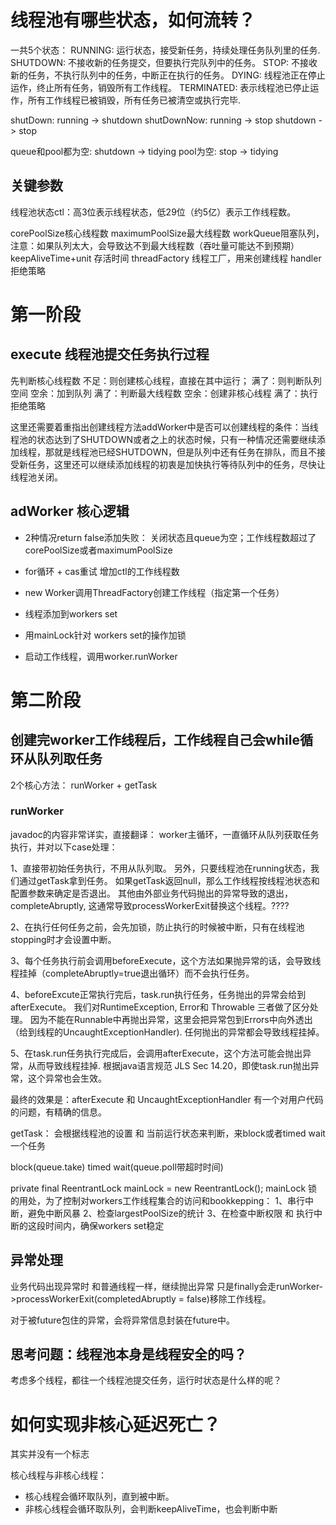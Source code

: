 # 线程池有哪些状态，如何流转？

一共5个状态：
RUNNING: 运行状态，接受新任务，持续处理任务队列里的任务.
SHUTDOWN: 不接收新的任务提交，但要执行完队列中的任务。
STOP: 不接收新的任务，不执行队列中的任务，中断正在执行的任务。
DYING: 线程池正在停止运作，终止所有任务，销毁所有工作线程。
TERMINATED: 表示线程池已停止运作，所有工作线程已被销毁，所有任务已被清空或执行完毕.

shutDown: running -> shutdown
shutDownNow: 
    running -> stop
    shutdown -> stop

queue和pool都为空: shutdown -> tidying
pool为空: stop -> tidying

## 关键参数

线程池状态ctl：高3位表示线程状态，低29位（约5亿）表示工作线程数。

corePoolSize核心线程数
maximumPoolSize最大线程数
workQueue阻塞队列，注意：如果队列太大，会导致达不到最大线程数（吞吐量可能达不到预期）
keepAliveTime+unit 存活时间
threadFactory 线程工厂，用来创建线程
handler 拒绝策略

# 第一阶段
## execute 线程池提交任务执行过程
先判断核心线程数
  不足：则创建核心线程，直接在其中运行；
  满了：则判断队列空间
    空余：加到队列
    满了：判断最大线程数
        空余：创建非核心线程
        满了：执行拒绝策略

这里还需要着重指出创建线程方法addWorker中是否可以创建线程的条件：当线程池的状态达到了SHUTDOWN或者之上的状态时候，只有一种情况还需要继续添加线程，那就是线程池已经SHUTDOWN，但是队列中还有任务在排队，而且不接受新任务，这里还可以继续添加线程的初衷是加快执行等待队列中的任务，尽快让线程池关闭。


## adWorker 核心逻辑
- 2种情况return false添加失败： 关闭状态且queue为空；工作线程数超过了corePoolSize或者maximumPoolSize
- for循环 + cas重试 增加ctl的工作线程数

- new Worker调用ThreadFactory创建工作线程（指定第一个任务）
- 线程添加到workers set
- 用mainLock针对 workers set的操作加锁
- 启动工作线程，调用worker.runWorker


#  第二阶段
## 创建完worker工作线程后，工作线程自己会while循环从队列取任务

2个核心方法： runWorker + getTask

### runWorker
javadoc的内容非常详实，直接翻译：
worker主循环，一直循环从队列获取任务执行，并对以下case处理：

1、直接带初始任务执行，不用从队列取。
另外，只要线程池在running状态，我们通过getTask拿到任务。
如果getTask返回null，那么工作线程按线程池状态和配置参数来确定是否退出。
其他由外部业务代码抛出的异常导致的退出，completeAbruptly,  这通常导致processWorkerExit替换这个线程。????

2、在执行任何任务之前，会先加锁，防止执行的时候被中断，只有在线程池stopping时才会设置中断。

3、每个任务执行前会调用beforeExecute，这个方法如果抛异常的话，会导致线程挂掉（completeAbruptly=true退出循环）而不会执行任务。

4、beforeExcute正常执行完后，task.run执行任务，任务抛出的异常会给到afterExecute。
我们对RuntimeException, Error和 Throwable 三者做了区分处理。
因为不能在Runnable中再抛出异常，这里会把异常包到Errors中向外透出（给到线程的UncaughtExceptionHandler).
任何抛出的异常都会导致线程挂掉。

5、在task.run任务执行完成后，会调用afterExecute，这个方法可能会抛出异常，从而导致线程挂掉.
根据java语言规范 JLS Sec 14.20，即使task.run抛出异常，这个异常也会生效。

最终的效果是：afterExecute 和  UncaughtExceptionHandler 有一个对用户代码的问题，有精确的信息。

getTask：
会根据线程池的设置 和 当前运行状态来判断，来block或者timed wait一个任务

block(queue.take)
timed wait(queue.poll带超时时间)



private final ReentrantLock mainLock = new ReentrantLock();
mainLock 锁的用处，为了控制对workers工作线程集合的访问和bookkepping：
1、串行中断，避免中断风暴
2、检查largestPoolSize的统计
3、在检查中断权限 和 执行中断的这段时间内，确保workers set稳定

## 异常处理
业务代码出现异常时
和普通线程一样，继续抛出异常
只是finally会走runWorker->processWorkerExit(completedAbruptly = false)移除工作线程。

对于被future包住的异常，会将异常信息封装在future中。


## 思考问题：线程池本身是线程安全的吗？
考虑多个线程，都往一个线程池提交任务，运行时状态是什么样的呢？

# 如何实现非核心延迟死亡？

其实并没有一个标志

核心线程与非核心线程：
- 核心线程会循环取队列，直到被中断。
- 非核心线程会循环取队列，会判断keepAliveTime，也会判断中断


  





